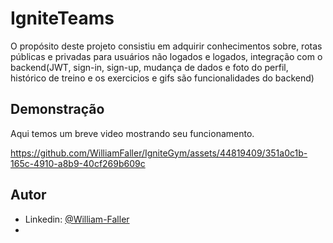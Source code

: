 # IgniteTeams

O propósito deste projeto consistiu em adquirir conhecimentos sobre, rotas públicas e privadas para usuários não logados e logados, integração com o backend(JWT, sign-in, sign-up, mudança de dados e foto do perfil, histórico de treino e os exercicios e gifs são funcionalidades do backend)

## Demonstração

Aqui temos um breve video mostrando seu funcionamento.

https://github.com/WilliamFaller/IgniteGym/assets/44819409/351a0c1b-165c-4910-a8b9-40cf269b609c
## Autor

- Linkedin: [@William-Faller](linkedin.com/in/william-faller)
- 
